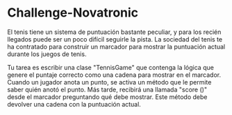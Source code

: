 # Challenge-Novatronic

El tenis tiene un sistema de puntuación bastante peculiar, y para los recién llegados puede ser un poco difícil seguirle la pista. La sociedad del tenis te ha contratado para construir un marcador para mostrar la puntuación actual durante los juegos de tenis.

Tu tarea es escribir una clase  "TennisGame" que contenga la lógica que genere el puntaje correcto como una cadena para mostrar en el marcador. Cuando un jugador anota un punto, se activa un método que le permite saber quién anotó el punto. Más tarde, recibirá una llamada "score ()" desde el  marcador preguntando qué debe mostrar. Este método debe devolver una cadena con la puntuación actual.
